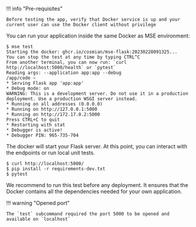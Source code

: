 !!! info "Pre-requisites"

    Before testing the app, verify that Docker service is up and your current user can use the Docker client without privilege


You can run your application inside the same Docker as MSE environment:

```{.console}
$ mse test 
Starting the docker: ghcr.io/cosmian/mse-flask:20230228091325...
You can stop the test at any time by typing CTRL^C
From another terminal, you can now run: `curl http://localhost:5000/health` or `pytest`
Reading args: --application app:app --debug
/app/code ~
* Serving Flask app 'app:app'
* Debug mode: on
WARNING: This is a development server. Do not use it in a production deployment. Use a production WSGI server instead.
* Running on all addresses (0.0.0.0)
* Running on http://127.0.0.1:5000
* Running on http://172.17.0.2:5000
Press CTRL+C to quit
* Restarting with stat
* Debugger is active!
* Debugger PIN: 965-735-704
```

The docker will start your Flask server. At this point, you can interact with the endpoints or run local unit tests.

```{.console}
$ curl http://localhost:5000/
$ pip install -r requirements-dev.txt
$ pytest
```

We recommend to run this test before any deployment.
It ensures that the Docker contains all the dependencies needed for your own application.


!!! warning "Opened port"

    The `test` subcommand required the port 5000 to be opened and available on `localhost`

